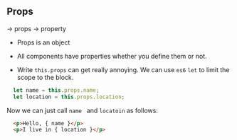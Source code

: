 ## Props

-> props -> property

- Props is an object

- All components have properties whether you define them or not.

- Write `this.props` can get really annoying. We can use `es6` `let` to limit the scope to the block.


```javascript
  let name = this.props.name;
  let location = this.props.location;
```

Now we can just call  `name ` and `locatoin` as follows:

```html
  <p>Hello, { name }</p>
  <p>I live in { location }</p>
```

